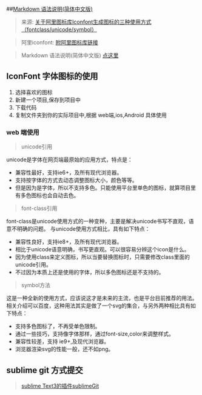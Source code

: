 
##<a href="http://www.appinn.com/markdown/" title="Markdown 语法说明(简体中文版">Markdown 语法说明(简体中文版)</a>

> 来源: [关于阿里图标库Iconfont生成图标的三种使用方式（fontclass/unicode/symbol）](http://www.cnblogs.com/Gabriel-Wei/p/6698379.html)

> 阿里iconfont: [附阿里图标库链接](http://www.iconfont.cn/)

> Markdown 语法说明(简体中文版) [点这里](http://www.appinn.com/markdown/)

## IconFont 字体图标的使用


1. 选择喜欢的图标
2. 新建一个项目,保存到项目中
3. 下载代码
4. 复制文件夹到你的实际项目中,根据 web端,ios,Android 具体使用



### web 端使用

> unicode引用

unicode是字体在网页端最原始的应用方式，特点是：
* 兼容性最好，支持ie6+，及所有现代浏览器。
* 支持按字体的方式去动态调整图标大小，颜色等等。
* 但是因为是字体，所以不支持多色。只能使用平台里单色的图标，就算项目里有多色图标也会自动去色。

> font-class引用

font-class是unicode使用方式的一种变种，主要是解决unicode书写不直观，语意不明确的问题。
与unicode使用方式相比，具有如下特点：

* 兼容性良好，支持ie8+，及所有现代浏览器。
* 相比于unicode语意明确，书写更直观。可以很容易分辨这个icon是什么。
* 因为使用class来定义图标，所以当要替换图标时，只需要修改class里面的unicode引用。
* 不过因为本质上还是使用的字体，所以多色图标还是不支持的。

> symbol方法

这是一种全新的使用方式，应该说这才是未来的主流，也是平台目前推荐的用法。相关介绍可以百度，这种用法其实是做了一个svg的集合，与另外两种相比具有如下特点：

* 支持多色图标了，不再受单色限制。
* 通过一些技巧，支持像字体那样，通过font-size,color来调整样式。
* 兼容性较差，支持 ie9+,及现代浏览器。
* 浏览器渲染svg的性能一般，还不如png。


## sublime git 方式提交

> [sublime Text3的插件sublimeGit](https://segmentfault.com/a/1190000007200311)


